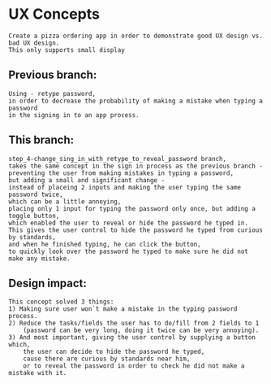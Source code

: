 # UX Concepts
    Create a pizza ordering app in order to demonstrate good UX design vs. bad UX design.
    This only supports small display

## Previous branch: 
    Using - retype password, 
    in order to decrease the probability of making a mistake when typing a password 
    in the signing in to an app process.

## This branch: 
    step_4-change_sing_in_with_retype_to_reveal_password branch, 
    takes the same concept in the sign in process as the previous branch - 
    preventing the user from making mistakes in typing a password, 
    but adding a small and significant change - 
    instead of placeing 2 inputs and making the user typing the same password twice, 
    which can be a little annoying, 
    placing only 1 input for typing the password only once, but adding a toggle button, 
    which enabled the user to reveal or hide the password he typed in. 
    This gives the user control to hide the password he typed from curious by standards, 
    and when he finished typing, he can click the button, 
    to quickly look over the password he typed to make sure he did not make any mistake.

## Design impact: 
    This concept solved 3 things:
    1) Making sure user won`t make a mistake in the typing password process.
    2) Reduce the tasks/fields the user has to do/fill from 2 fields to 1 
        (password can be very long, doing it twice can be very annoying).
    3) And most important, giving the user control by supplying a button which, 
        the user can decide to hide the password he typed, 
        cause there are curious by standards near him, 
        or to reveal the password in order to check he did not make a mistake with it.  
